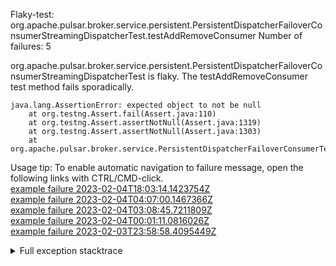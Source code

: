         
Flaky-test: org.apache.pulsar.broker.service.persistent.PersistentDispatcherFailoverConsumerStreamingDispatcherTest.testAddRemoveConsumer
Number of failures: 5

org.apache.pulsar.broker.service.persistent.PersistentDispatcherFailoverConsumerStreamingDispatcherTest is flaky. The testAddRemoveConsumer test method fails sporadically.

```
java.lang.AssertionError: expected object to not be null
	at org.testng.Assert.fail(Assert.java:110)
	at org.testng.Assert.assertNotNull(Assert.java:1319)
	at org.testng.Assert.assertNotNull(Assert.java:1303)
	at org.apache.pulsar.broker.service.PersistentDispatcherFailoverConsumerTest.testAddRemoveConsumer(PersistentDispatcherFailoverConsumerTest.java:360)
```

Usage tip: To enable automatic navigation to failure message, open the following links with CTRL/CMD-click.  
[example failure 2023-02-04T18:03:14.1423754Z](https://github.com/apache/pulsar/actions/runs/4092732000/jobs/7057666446#step:9:729)  
[example failure 2023-02-04T04:07:00.1467366Z](https://github.com/apache/pulsar/actions/runs/4076016338/jobs/7052833156#step:9:729)  
[example failure 2023-02-04T03:08:45.7211809Z](https://github.com/apache/pulsar/actions/runs/4089625311/jobs/7052464856#step:9:729)  
[example failure 2023-02-04T00:01:11.0816026Z](https://github.com/apache/pulsar/actions/runs/4088820724/jobs/7050875412#step:9:729)  
[example failure 2023-02-03T23:58:58.4095449Z](https://github.com/apache/pulsar/actions/runs/4088804123/jobs/7050842767#step:9:729)  


<details>
<summary>Full exception stacktrace</summary>
<code><pre>
java.lang.AssertionError: expected object to not be null
	at org.testng.Assert.fail(Assert.java:110)
	at org.testng.Assert.assertNotNull(Assert.java:1319)
	at org.testng.Assert.assertNotNull(Assert.java:1303)
	at org.apache.pulsar.broker.service.PersistentDispatcherFailoverConsumerTest.testAddRemoveConsumer(PersistentDispatcherFailoverConsumerTest.java:360)
	at java.base/jdk.internal.reflect.NativeMethodAccessorImpl.invoke0(Native Method)
	at java.base/jdk.internal.reflect.NativeMethodAccessorImpl.invoke(NativeMethodAccessorImpl.java:77)
	at java.base/jdk.internal.reflect.DelegatingMethodAccessorImpl.invoke(DelegatingMethodAccessorImpl.java:43)
	at java.base/java.lang.reflect.Method.invoke(Method.java:568)
	at org.testng.internal.invokers.MethodInvocationHelper.invokeMethod(MethodInvocationHelper.java:139)
	at org.testng.internal.invokers.InvokeMethodRunnable.runOne(InvokeMethodRunnable.java:47)
	at org.testng.internal.invokers.InvokeMethodRunnable.call(InvokeMethodRunnable.java:76)
	at org.testng.internal.invokers.InvokeMethodRunnable.call(InvokeMethodRunnable.java:11)
	at java.base/java.util.concurrent.FutureTask.run(FutureTask.java:264)
	at java.base/java.util.concurrent.ThreadPoolExecutor.runWorker(ThreadPoolExecutor.java:1136)
	at java.base/java.util.concurrent.ThreadPoolExecutor$Worker.run(ThreadPoolExecutor.java:635)
	at java.base/java.lang.Thread.run(Thread.java:833)

</pre></code>
</details>

